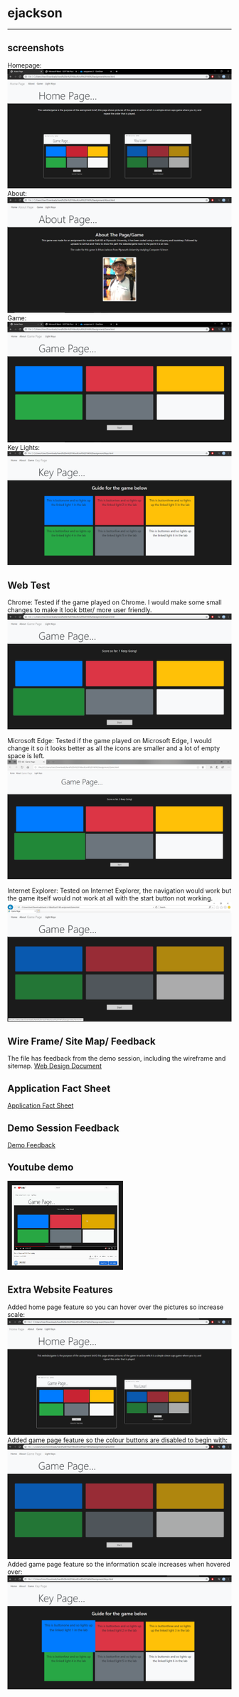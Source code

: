# ejackson
---
## screenshots
Homepage:
![alt text](onchromehome.PNG "Home page")
About: 
![alt text](onchromeabout.PNG "About Page")
Game: 
![alt text](onchromegame.PNG "Game Page")
Key Lights:
![alt text](onchromekeylight.PNG "Key Lights Page") 

## Web Test
Chrome:
Tested if the game played on Chrome. I would make some small changes to make it look btter/ more user friendly.
![alt text](onchromeplay.png "Game Test Chrome") 

Microsoft Edge:
Tested if the game played on Microsoft Edge, I would change it so it looks better as all the icons are smaller and a lot of empty space is left.
![alt text](onedgeplay.png "Game Test Edge") 

Internet Explorer:
Tested on Internet Explorer, the navigation would work but the game itself would not work at all with the start button not working.
![alt text](onexplorerplay.PNG "Game Test Explorer")

## Wire Frame/ Site Map/ Feedback
The file has feedback from the demo session, including the wireframe and sitemap.
[Web Design Document](web%20design%20document-converted.pdf)

## Application Fact Sheet
[Application Fact Sheet](Application%20Fact%20Sheet-converted.pdf)

## Demo Session Feedback
[Demo Feedback](demofeedback-converted.pdf)


## Youtube demo 
<a href="https://www.youtube.com/watch?v=u2-vQu3FLr4" target="_blank"><img src="youtubepic.PNG" 
alt="Youtube Video" width="240" height="180" border="10" /></a>

## Extra Website Features
Added home page feature so you can hover over the pictures so increase scale:
![alt text](website%20extra%20features/Featurehome.png "Home Page Feature")
Added game page feature so the colour buttons are disabled to begin with:
![alt text](website%20extra%20features/gamebtndisable.png "Game Page Feature")
Added game page feature so the information scale increases when hovered over:
![alt text](website%20extra%20features/keypagehover.png "Key Page Feature")



